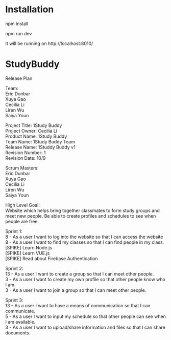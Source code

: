 # Installation 

npm install

npm run dev

It will be running on http://localhost:8010/


# StudyBuddy

Release Plan
  
Team:  
Eric Dunbar  
Xuya Gao  
Cecilia Li  
Liren Wu  
Saiya Youn  
  
Project Title: 1Study Buddy  
Project Owner: Cecilia Li  
Product Name: 1Study Buddy  
Team Name: 1Study Buddy Team  
Release Name: 1Studdy Buddy v1  
Revision Number: 1  
Revision Date: 10/9  
  
Scrum Masters:  
Eric Dunbar  
Xuya Gao  
Cecilia Li  
Liren Wu  
Saiya Youn  
  
High Level Goal:  
Website which helps bring together classmates to form study groups and meet new people. Be able to create profiles and schedules to see when people are free.  
  
Sprint 1:  
8 - As a user I want to log into the website so that I can access the website  
8 - As a user I want to find my classes so that I can find people in my class.  
[SPIKE] Learn Node.js  
[SPIKE] Learn VUE.js  
[SPIKE] Read about Firebase Authentication  
  
Sprint 2:  
13 - As a user I want to create a group so that I can meet other people.  
3 - As a user I want to create my own profile so that other people know who I am.  
3 - As a user I want to join a group so that I can meet other people.  
  
Sprint 3:  
13 - As a user I want to have a means of communication so that I can communicate.  
5 - As a user I want to input my schedule so that other people can see when I am available.  
3 - As a user I want to upload/share information and files so that I can share documents.   
